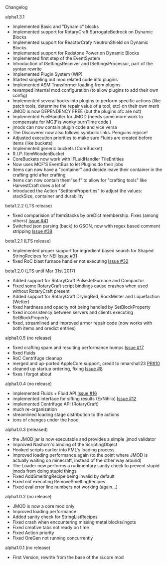 Changelog

alpha1.3.1
- Implemented Basic and "Dynamic" blocks
- Implemented support for RotaryCraft SurrogateBedrock on Dynamic Blocks
- Implemented support for ReactorCrafy NeutronShield on Dynamic Blocks
- Implemented support for Redstone Power on Dynamic Blocks
- Implemented first step of the EventSystem
- Introduction of ISettingsReceiver and ISettingsProcessor, part of the syntax rewrite
- Implemented Plugin System (WIP)
- Started singeling out mod related code into plugins
- Implemented ASM Transformer loading from plugins
- revamped internal mod configuration (to allow plugins to add their own config)
- Implemented several hooks into plugins to perform specific actions (like patch tools, determine the repair value of a tool, etc) on their own merit
- JMOD is now DEPENDENCY FREE (but the plugins ofc are not)
- Implemented FuelHandler for JMOD (needs some more work to compensate for MC(F)s wonky burnTime code )
- jmods can now contain plugin code and vice versa
- The Discoverer now also follows symbolic links. Penguins rejoice!
- Adjusted execution priorities to make sure Fluids are created before items (like buckets)
- Implemented generic buckets (CoreBucket)
- R.I.P. ItemWoodenBucket
- CoreBuckets now work with IFLuidHandler TileEntities
- Now uses MCF'S EventBus to let Plugins do their jobs
- Items can now have a "container" and decide leave their container in the crafting grid after crafting
- Items can now contain them"self" to allow for "crafting tools" like HarvestCraft does a lot of
- Introduced the Action "SetItemProperties" to adjust the values: stackSize, container and durability

beta1.2.2 (LTS release)
- fixed comparision of ItemStacks by oreDict membership. Fixes (among others) [Issue #41](https://github.com/SvenKayser/JMOD/issues/41)
- Switched json parsing (back) to GSON, now with regex based  comment stripping [Issue #38](https://github.com/SvenKayser/JMOD/issues/38)

beta1.2.1 (LTS release)
- Implemented proper support for ingredient based search for Shaped StringRecipes for NEI [Issue #31](https://github.com/SvenKayser/JMOD/issues/31)
- fixed RoC blast furnace handler not executing [Issue #32](https://github.com/SvenKayser/JMOD/issues/32)

beta1.2.0 (LTS until Mar 31st 2017)
- Added support for RotaryCraft PulseJetFurnace and Compactor
- Fixed some RotaryCraft script bindings cause crashes when used without RotaryCraft present
- Added support for RotaryCraft DryingBed, RockMelter and Liquefaction (Wetter)
- fixed hardness and opacity not being handled by SetBlockProperty
- fixed inconsistency between servers and clients executing SetBlockProperty
- fixed, streamlined and improved armor repair code (now works with both items and oredict entries)


alpha1.0.5 (no release)
- fixed crafting spam and resulting performance bumps [Issue #17](https://github.com/SvenKayser/JMOD/issues/17)
- fixed fluids
- RoC Centrifuge cleanup 
- merged and up-ported AppleCore support, credit to nmarshall23 [PR#10](https://github.com/SvenKayser/JMOD/pull/10)
- cleaned up startup ordering, fixing [Issue #8](https://github.com/SvenKayser/JMOD/issues/8)
- fixes I forgot about


alpha1.0.4 (no release)
- implemented Fluids + Fluid API [Issue #16](https://github.com/SvenKayser/JMOD/issues/16)
- implemented interface for sifting results (ExNihilo) [Issue #12](https://github.com/SvenKayser/JMOD/issues/12)
- implemented Centrifuge API (RotaryCraft)
- much re-organization
- streamlined loading stage distribution to the actions
- tons of changes under the hood


alpha1.0.3 (released)
- the JMOD jar is now executable and provides a simple .jmod validator
- Improved Nashorn's binding of the ScriptingObject
- Hooked scripts earlier into FML's loading process
- Improved loading performance again (to the point where JMOD is actually waiting on minecraft, instead of the other way around)
- The Loader now performs a rudimentary sanity check to prevent stupid jmods from doing stupid things
- Fixed AddSmeltingRecipe being invalid by default
- Fixed not executing RemoveSmeltingRecipes
- Fixed eval error line numbers not working (again...)


alpha1.0.2 (no release)
- JMOD is now a core mod only
- Improved loading performance
- Added sanity check for StringListRecipes
- Fixed crash when encountering missing metal blocks/ingots
- Fixed creative tabs not ready on time
- Fixed Action priority
- Fixed OreGen not running concurrently


alpha1.0.1 (no release)

- First Version, rewrite from the base of the si.core mod


